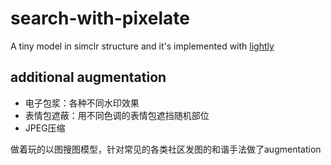 # search-with-pixelate
A tiny model in simclr structure and it's implemented with [lightly](https://github.com/lightly-ai/lightly)

## additional augmentation
+ 电子包浆：各种不同水印效果
+ 表情包遮蔽：用不同色调的表情包遮挡随机部位
+ JPEG压缩

做着玩的以图搜图模型，针对常见的各类社区发图的和谐手法做了augmentation

